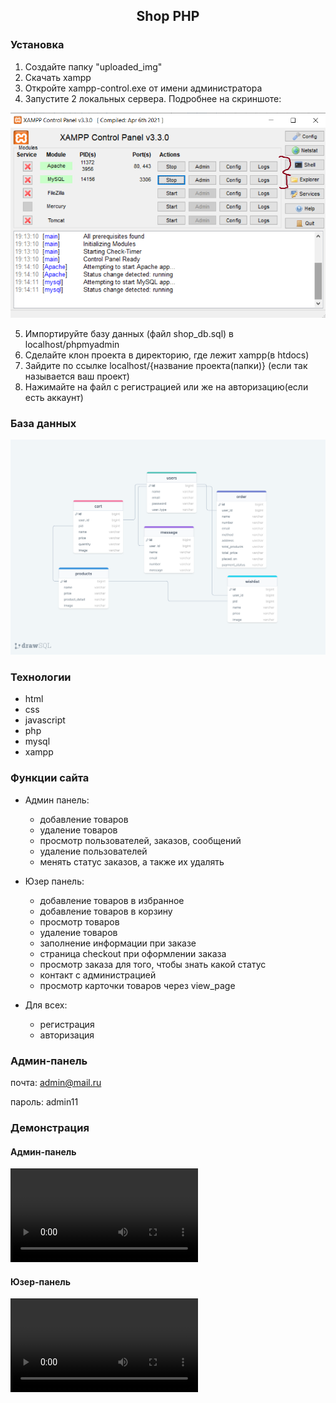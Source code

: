 <div align="center">
<h2>Shop PHP</h2>
</div>

### Установка 

1. Создайте папку "uploaded_img"
2. Скачать xampp
3. Откройте xampp-control.exe от имени администратора
4. Запустите 2 локальных сервера. Подробнее на скриншоте: 

<img src="readme_img/xampp.png">

5. Импортируйте базу данных (файл shop_db.sql) в localhost/phpmyadmin
6. Сделайте клон проекта в директорию, где лежит xampp(в htdocs)
7. Зайдите по ссылке localhost/{название проекта(папки)} (если так называется ваш проект)
8. Нажимайте на файл с регистрацией или же на авторизацию(если есть аккаунт)

### База данных

<img src="readme_img/drawsql.png">

### Технологии

- html
- css
- javascript
- php
- mysql 
- xampp


### Функции сайта

- Админ панель:
    - добавление товаров
    - удаление товаров
    - просмотр пользователей, заказов, сообщений
    - удаление пользователей
    - менять статус заказов, а также их удалять
- Юзер панель:
    - добавление товаров в избранное
    - добавление товаров в корзину
    - просмотр товаров
    - удаление товаров
    - заполнение информации при заказе
    - страница checkout при оформлении заказа
    - просмотр заказа для того, чтобы знать какой статус
    - контакт с администрацией
    - просмотр карточки товаров через view_page

- Для всех: 
    - регистрация
    - авторизация


### Админ-панель

почта: admin@mail.ru

пароль: admin11

### Демонстрация

#### Админ-панель

<video src="img/admin.mp4"></video>

#### Юзер-панель

<video src="img/user.mp4"></video>